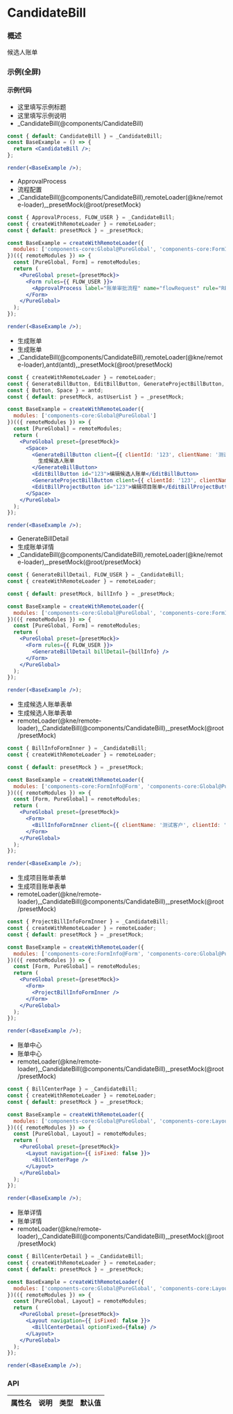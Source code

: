 
# CandidateBill


### 概述

候选人账单


### 示例(全屏)

#### 示例代码

- 这里填写示例标题
- 这里填写示例说明
- _CandidateBill(@components/CandidateBill)

```jsx
const { default: CandidateBill } = _CandidateBill;
const BaseExample = () => {
  return <CandidateBill />;
};

render(<BaseExample />);

```

- ApprovalProcess
- 流程配置
- _CandidateBill(@components/CandidateBill),remoteLoader(@kne/remote-loader),_presetMock(@root/presetMock)

```jsx
const { ApprovalProcess, FLOW_USER } = _CandidateBill;
const { createWithRemoteLoader } = remoteLoader;
const { default: presetMock } = _presetMock;

const BaseExample = createWithRemoteLoader({
  modules: ['components-core:Global@PureGlobal', 'components-core:FormInfo@Form']
})(({ remoteModules }) => {
  const [PureGlobal, Form] = remoteModules;
  return (
    <PureGlobal preset={presetMock}>
      <Form rules={{ FLOW_USER }}>
        <ApprovalProcess label="账单审批流程" name="flowRequest" rule="REQ FLOW_USER" />
      </Form>
    </PureGlobal>
  );
});

render(<BaseExample />);

```

- 生成账单
- 生成账单
- _CandidateBill(@components/CandidateBill),remoteLoader(@kne/remote-loader),antd(antd),_presetMock(@root/presetMock)

```jsx
const { createWithRemoteLoader } = remoteLoader;
const { GenerateBillButton, EditBillButton, GenerateProjectBillButton, EditBillProjectButton } = _CandidateBill;
const { Button, Space } = antd;
const { default: presetMock, astUserList } = _presetMock;

const BaseExample = createWithRemoteLoader({
  modules: ['components-core:Global@PureGlobal']
})(({ remoteModules }) => {
  const [PureGlobal] = remoteModules;
  return (
    <PureGlobal preset={presetMock}>
      <Space>
        <GenerateBillButton client={{ clientId: '123', clientName: '测试客户' }} trackingList={astUserList.data.pageData.data.slice(3, 5)}>
          生成候选人账单
        </GenerateBillButton>
        <EditBillButton id="123">编辑候选人账单</EditBillButton>
        <GenerateProjectBillButton client={{ clientId: '123', clientName: '测试客户' }}>生成项目账单</GenerateProjectBillButton>
        <EditBillProjectButton id="123">编辑项目账单</EditBillProjectButton>
      </Space>
    </PureGlobal>
  );
});

render(<BaseExample />);

```

- GenerateBillDetail
- 生成账单详情
- _CandidateBill(@components/CandidateBill),remoteLoader(@kne/remote-loader),_presetMock(@root/presetMock)

```jsx
const { GenerateBillDetail, FLOW_USER } = _CandidateBill;
const { createWithRemoteLoader } = remoteLoader;

const { default: presetMock, billInfo } = _presetMock;

const BaseExample = createWithRemoteLoader({
  modules: ['components-core:Global@PureGlobal', 'components-core:FormInfo@Form']
})(({ remoteModules }) => {
  const [PureGlobal, Form] = remoteModules;
  return (
    <PureGlobal preset={presetMock}>
      <Form rules={{ FLOW_USER }}>
        <GenerateBillDetail billDetail={billInfo} />
      </Form>
    </PureGlobal>
  );
});

render(<BaseExample />);

```

- 生成候选人账单表单
- 生成候选人账单表单
- remoteLoader(@kne/remote-loader),_CandidateBill(@components/CandidateBill),_presetMock(@root/presetMock)

```jsx
const { BillInfoFormInner } = _CandidateBill;
const { createWithRemoteLoader } = remoteLoader;

const { default: presetMock } = _presetMock;

const BaseExample = createWithRemoteLoader({
  modules: ['components-core:FormInfo@Form', 'components-core:Global@PureGlobal']
})(({ remoteModules }) => {
  const [Form, PureGlobal] = remoteModules;
  return (
    <PureGlobal preset={presetMock}>
      <Form>
        <BillInfoFormInner client={{ clientName: '测试客户', clientId: '123' }} trackingList={[]} />
      </Form>
    </PureGlobal>
  );
});

render(<BaseExample />);

```

- 生成项目账单表单
- 生成项目账单表单
- remoteLoader(@kne/remote-loader),_CandidateBill(@components/CandidateBill),_presetMock(@root/presetMock)

```jsx
const { ProjectBillInfoFormInner } = _CandidateBill;
const { createWithRemoteLoader } = remoteLoader;
const { default: presetMock } = _presetMock;

const BaseExample = createWithRemoteLoader({
  modules: ['components-core:FormInfo@Form', 'components-core:Global@PureGlobal']
})(({ remoteModules }) => {
  const [Form, PureGlobal] = remoteModules;
  return (
    <PureGlobal preset={presetMock}>
      <Form>
        <ProjectBillInfoFormInner />
      </Form>
    </PureGlobal>
  );
});

render(<BaseExample />);

```

- 账单中心
- 账单中心
- remoteLoader(@kne/remote-loader),_CandidateBill(@components/CandidateBill),_presetMock(@root/presetMock)

```jsx
const { BillCenterPage } = _CandidateBill;
const { createWithRemoteLoader } = remoteLoader;
const { default: presetMock } = _presetMock;

const BaseExample = createWithRemoteLoader({
  modules: ['components-core:Global@PureGlobal', 'components-core:Layout']
})(({ remoteModules }) => {
  const [PureGlobal, Layout] = remoteModules;
  return (
    <PureGlobal preset={presetMock}>
      <Layout navigation={{ isFixed: false }}>
        <BillCenterPage />
      </Layout>
    </PureGlobal>
  );
});

render(<BaseExample />);

```

- 账单详情
- 账单详情
- remoteLoader(@kne/remote-loader),_CandidateBill(@components/CandidateBill),_presetMock(@root/presetMock)

```jsx
const { BillCenterDetail } = _CandidateBill;
const { createWithRemoteLoader } = remoteLoader;
const { default: presetMock } = _presetMock;

const BaseExample = createWithRemoteLoader({
  modules: ['components-core:Global@PureGlobal', 'components-core:Layout']
})(({ remoteModules }) => {
  const [PureGlobal, Layout] = remoteModules;
  return (
    <PureGlobal preset={presetMock}>
      <Layout navigation={{ isFixed: false }}>
        <BillCenterDetail optionFixed={false} />
      </Layout>
    </PureGlobal>
  );
});

render(<BaseExample />);

```


### API

|属性名|说明|类型|默认值|
|  ---  | ---  | --- | --- |

